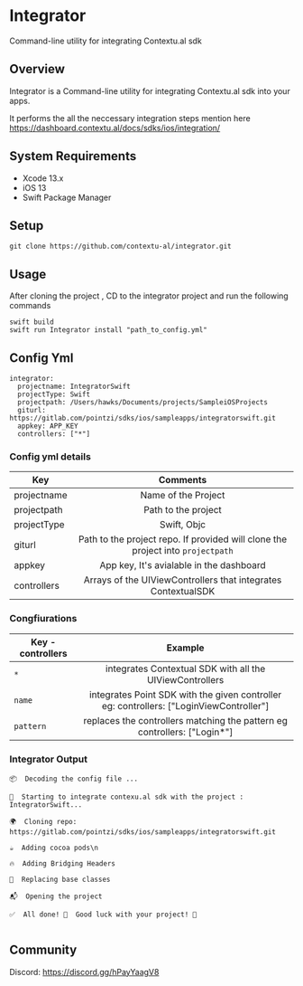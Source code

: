 # Integrator

Command-line utility for integrating Contextu.al sdk

## Overview
Integrator is a Command-line utility for integrating Contextu.al sdk into your apps. 

It performs the all the neccessary integration steps mention here https://dashboard.contextu.al/docs/sdks/ios/integration/ 

## System Requirements
* Xcode 13.x
* iOS 13
* Swift Package Manager

## Setup

```
git clone https://github.com/contextu-al/integrator.git

```

## Usage
After cloning the project , CD to the integrator project and run the following commands
```
swift build
swift run Integrator install "path_to_config.yml"

```

## Config Yml
```
integrator:
  projectname: IntegratorSwift
  projectType: Swift
  projectpath: /Users/hawks/Documents/projects/SampleiOSProjects
  giturl: https://gitlab.com/pointzi/sdks/ios/sampleapps/integratorswift.git
  appkey: APP_KEY
  controllers: ["*"]
```

### Config yml details  

| Key                        |   Comments        |
| -------------                      |    :-------------:   | 
| projectname                        | Name of the Project     |    
| projectpath                        | Path to the project      | 
| projectType                        | Swift, Objc
| giturl                             | Path to the project repo. If provided will clone the project into `projectpath`    |  
| appkey                             | App key, It's avialable in the dashboard    |    
| controllers                        | Arrays of the UIViewControllers that integrates ContextualSDK   |  

### Congfiurations

| Key - controllers            |   Example        |
| -------------  | :-------------:   | 
|  `*`           |  integrates Contextual SDK with all the UIViewControllers     |     
|  `name`        |  integrates Point SDK with the given controller eg: controllers: ["LoginViewController"]  |                     
|  `pattern`     |  replaces the controllers matching the pattern eg controllers: ["Login*"]     |  

### Integrator Output
```
📦  Decoding the config file ...

🚀  Starting to integrate contexu.al sdk with the project : IntegratorSwift...

🌍  Cloning repo: https://gitlab.com/pointzi/sdks/ios/sampleapps/integratorswift.git

☕  Adding cocoa pods\n

🔥  Adding Bridging Headers

📁  Replacing base classes

📬  Opening the project

✅  All done! 🎉  Good luck with your project! 🙌  


```              
## Community

Discord: https://discord.gg/hPayYaagV8
                               
                  
               

                                                                                 
